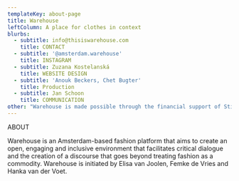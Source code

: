 ```yaml
---
templateKey: about-page
title: Warehouse
leftColumn: A place for clothes in context
blurbs:
  - subtitle: info@thisiswarehouse.com
    title: CONTACT
  - subtitle: '@amsterdam.warehouse'
    title: INSTAGRAM
  - subtitle: Zuzana Kostelanská
    title: WEBSITE DESIGN
  - subtitle: 'Anouk Beckers, Chet Bugter'
    title: Production
  - subtitle: Jan Schoon
    title: COMMUNICATION
other: "Warehouse is made possible through the financial support of Stimuleringsfonds Creatieve Industrie.\r\n\n<br/>\r\n\n\r\n\n© 2019 Warehouse\r\n\n \r<br/>\n\nNo rights can be claimed from the information in these pages. Warehouse makes every possible effort to assure the completeness and correctness of all information published here. Inaccuracies can, however, occur. Neither Warehouse nor those who supplied the information involved are responsible for harm that may arise as a consequence of errors, problems caused by or inherent in the distribution of the information by internet, or for technical failures."
---
```

  ABOUT

Warehouse is an Amsterdam-based fashion platform that aims to create an open, engaging and inclusive environment that facilitates critical dialogue and the creation of a discourse that goes beyond treating fashion as a commodity. Warehouse is initiated by Elisa van Joolen, Femke de Vries and Hanka van der Voet.

